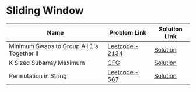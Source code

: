 # Sliding Window


| Name       | Problem Link                       | Solution Link                      |
|--------------------|------------------------------------|-----------------------------------|
| Minimum Swaps to Group All 1's Together II          | [Leetcode - 2134](https://leetcode.com/problems/minimum-swaps-to-group-all-1s-together-ii)                | [Solution](https://github.com/moinhameed27/Ultimate-DSA/blob/main/Sliding%20Window/Minimum%20Swaps%20to%20Group%20All%201's%20Together%20II.cpp)              |
| K Sized Subarray Maximum          | [GFG](https://www.geeksforgeeks.org/problems/maximum-of-all-subarrays-of-size-k3101/1)                | [Solution](https://github.com/moinhameed27/Ultimate-DSA/blob/main/Sliding%20Window/K%20Sized%20Subarray%20Maximum.cpp)              |
| Permutation in String          | [Leetcode - 567](https://leetcode.com/problems/permutation-in-string/description/)                | [Solution](https://github.com/moinhameed27/Ultimate-DSA/blob/main/Sliding%20Window/Permutation%20in%20String.cpp)              |
